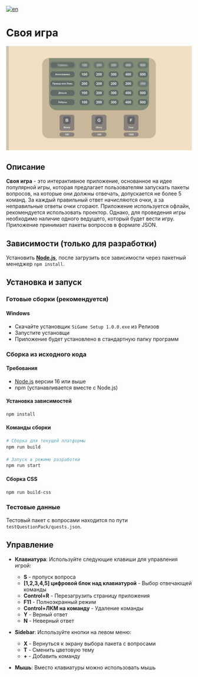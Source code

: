 [![en](https://img.shields.io/badge/English_version-red.svg)](README.en.md)
# Своя игра

![Скриншот приложения](screenshots/screen1.png)

## Описание

**Своя игра** - это интерактивное приложение, основанное на идее популярной игры, которая предлагает пользователям запускать пакеты вопросов, на которые они должны отвечать, допускается не более 5 команд. За каждый правильный ответ начисляются очки, а за неправильные ответы очки сгорают. Приложение используется офлайн, рекомендуется использовать проектор. Однако, для проведения игры необходимо наличие одного ведущего, который будет вести игру. Приложение принимает пакеты вопросов в формате JSON.

## Зависимости (только для разработки)

Установить **[Node.js](https://nodejs.org/ru)**, после загрузить все зависимости через пакетный менеджер `npm install`.

## Установка и запуск

### Готовые сборки (рекомендуется)

#### Windows
- Скачайте установщик `SiGame Setup 1.0.0.exe` из Релизов
- Запустите установщи
- Приложение будет установлено в стандартную папку программ

### Сборка из исходного кода

#### Требования
- [Node.js](https://nodejs.org/ru) версии 16 или выше
- npm (устанавливается вместе с Node.js)

#### Установка зависимостей
```bash
npm install
```

#### Команды сборки
```bash
# Сборка для текущей платформы
npm run build

# Запуск в режиме разработки
npm run start
```

#### Сборка CSS
```bash
npm run build-css
```

### Тестовые данные
Тестовый пакет с вопросами находится по пути `testQuestionPack/quests.json`.

## Управление

- **Клавиатура**: Используйте следующие клавиши для управления игрой:
  - **S** - пропуск вопроса
  - **[1,2,3,4,5] цифровой блок над клавиатурой** - Выбор отвечающей команды
  - **Control+R** - Перезагрузить страницу приложения
  - **F11** - Полноэкранный режим
  - **Control+ЛКМ на команду** - Удаление команды
  - **Y** - Верный ответ
  - **N** - Неверный ответ

- **Sidebar**: Используйте кнопки на левом меню:
  - **X** - Вернуться к экрану выбора пакета с вопросами
  - **T** - Сменить цветовую тему
  - **+** - Добавить команду

- **Мышь**: Вместо клавиатуры можно использовать мышь
